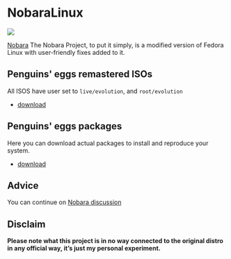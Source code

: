 # NobaraLinux
![](https://nobaraproject.org/wp-content/uploads/2022/10/cropped-nobara_penguin_logotype-1.png)

[Nobara](https://nobaraproject.org/) The Nobara Project, to put it simply, is a modified version of Fedora Linux with user-friendly fixes added to it. 

## Penguins' eggs remastered ISOs
All ISOS have user set to ```live/evolution```, and ```root/evolution```

* [download](https://drive.google.com/drive/folders/1iiw1Itfo3-zGwn4jeM-LvWZbcbYKTd3Q)

## Penguins' eggs packages
Here you can download actual packages to install and reproduce your system.

* [download](https://penguins-eggs.net/basket/index.php?p=packages%2Ftarballs)

## Advice

You can continue on [Nobara discussion](https://github.com/pieroproietti/penguins-blog/discussions/38)

## Disclaim
__Please note what this project is in no way connected to the original distro in any official way, it’s just my personal experiment.__

